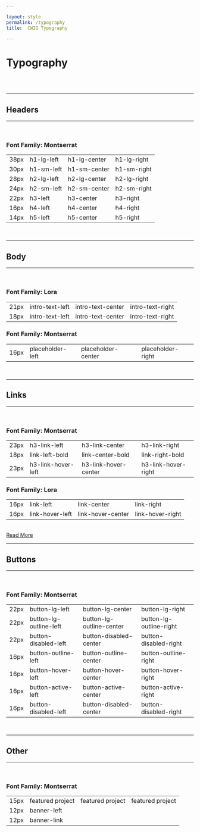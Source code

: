 ```yaml
---

layout: style
permalink: /typography
title:  CWIG Typography

---
```


<head>
    <link rel="stylesheet" href="/assets/css/typography.css">
    <link href='https://fonts.googleapis.com/css?family=Montserrat' rel='stylesheet'>
    <link href='https://fonts.googleapis.com/css?family=Lora' rel='stylesheet'>
</head>
<h1 class="h1sm">Typography</h1>
<div><br><br></div>

<hr>
<h2 class="h2lg">Headers</h2>
<hr>
<br>
<h3 class="h3">Font Family: Montserrat</h3>
<table class="row headers font__montserrat">
  <tr class="h1lg">
    <td class="size">
    38px
    </td>
    <td class="left">
    h1-lg-left
    </td>
    <td class="center">
    h1-lg-center
    </td>
    <td class="right">
    h1-lg-right
    </td>
  </tr>
  <tr class="h1sm">
    <td class="size">
    30px
    </td>
    <td class="left">
    h1-sm-left
    </td>
    <td class="center">
    h1-sm-center
    </td>
    <td class="right">
    h1-sm-right
    </td>
  </tr>
  <tr class="h2lg">
    <td class="size">
    28px
    </td>
    <td class="left">
    h2-lg-left
    </td>
    <td class="center">
    h2-lg-center
    </td>
    <td class="right">
    h2-lg-right
    </td>
  </tr>
  <tr class="h2sm">
    <td class="size">
    24px
    </td>
    <td class="left">
    h2-sm-left
    </td>
    <td class="center">
    h2-sm-center
    </td>
    <td class="right">
    h2-sm-right
    </td>
  </tr>
  <tr class="h3">
    <td class="size">
    22px
    </td>
    <td class="left">
    h3-left
    </td>
    <td class="center">
    h3-center
    </td>
    <td class="right">
    h3-right
    </td>
  </tr>
  <tr class="h4">
    <td class="size">
    16px
    </td>
    <td class="left">
    h4-left
    </td>
    <td class="center">
    h4-center
    </td>
    <td class="right">
    h4-right
    </td>
  </tr>
  <tr class="h5">
    <td class="size">
    14px
    </td>
    <td class="left">
    h5-left
    </td>
    <td class="center">
    h5-center
    </td>
    <td class="right">
    h5-right
    </td>
  </tr>
</table>
<br>
<hr>
<h2 class="h2lg">Body</h2>
<hr>
<br>
<h3 class="h3">Font Family: Lora</h3>

<table class="row body__text font__lora">
  <tr class="intro__text">
    <td class="size">
      21px
    </td>
    <td class="left">
      intro-text-left
    </td>
    <td class="center">
      intro-text-center
    </td>
    <td class="right">
      intro-text-right
    </td>
  </tr>
  <tr class="body__class">
    <td class="size">
      18px
    </td>
    <td class="left">
      intro-text-left
    </td>
    <td class="center">
      intro-text-center
    </td>
    <td class="right">
      intro-text-right
    </td>
  </tr>
</table>

<h3 class="h3">Font Family: Montserrat</h3>

<table class="row body__text font__montserrat">
  <tr class="pholder">
    <td class="size">
      16px
    </td>
    <td class="left">
      placeholder-left
    </td>
    <td class="center">
      placeholder-center
    </td>
    <td class="right">
      placeholder-right
    </td>
  </tr>
</table>
<br>
<hr>
<h2 class="h2lg">Links</h2>
<hr>
<br>
<h3 class="h3">Font Family: Montserrat</h3>
 
<table class="row font__montserrat">
  <tr class="h3__link">
    <td class="size">
      23px
    </td>
    <td class="left">
      h3-link-left
    </td>
    <td class="center">
      h3-link-center
    </td>
    <td class="right">
      h3-link-right
    </td>
  </tr>
  <tr class="link__bold">
    <td class="size">
      18px
    </td>
    <td class="left">
      link-left-bold
    </td>
    <td class="center">
      link-center-bold
    </td>
    <td class="right">
      link-right-bold
    </td>
  </tr>
  <tr class="h3__hover">
    <td class="size">
      23px
    </td>
    <td class="left">
      h3-link-hover-left
    </td>
    <td class="center">
      h3-link-hover-center
    </td>
    <td class="right">
      h3-link-hover-right
    </td>
  </tr>
</table>

 <h3 class="h3">Font Family: Lora</h3>

<table class="row font__lora">
  <tr class="link__reg">
    <td class="size">
      16px
    </td>
    <td class="left">
      link-left
    </td>
    <td class="center">
      link-center
    </td>
    <td class="right">
      link-right
    </td>
  </tr>
  <tr class="link__hover">
    <td class="size">
      16px
    </td>
    <td class="left">
      link-hover-left
    </td>
    <td class="center">
      link-hover-center
    </td>
    <td class="right">
      link-hover-right
    </td>
  </tr>
</table>
<br>
<a href="/link"> Read More</a>
<br>
<hr>
<h2 class="h2lg">Buttons</h2>
<hr>
<br>
<h3 class="h3">Font Family: Montserrat</h3>

<table class="row buttons font__montserrat">
  <tr class="btlg">
    <td class="size">
      22px
    </td>
    <td class="left">
      button-lg-left
    </td>
    <td class="center">
      button-lg-center
    </td>
    <td class="right">
      button-lg-right
    </td>
  </tr>
  <tr class="btlg__outline">
    <td class="size">
      22px
    </td>
    <td class="left">
      button-lg-outline-left
    </td>
    <td class="center">
      button-lg-outline-center
    </td>
    <td class="right">
      button-lg-outline-right
    </td>
  </tr>
  <tr class="bt__disabled">
    <td class="size">
      22px
    </td>
    <td class="left">
      button-disabled-left
    </td>
    <td class="center">
      button-disabled-center
    </td>
    <td class="right">
      button-disabled-right
    </td>
  </tr>
  <tr class="bt__outline">
    <td class="size">
      16px
    </td>
    <td class="left">
      button-outline-left
    </td>
    <td class="center">
      button-outline-center
    </td>
    <td class="right">
      button-outline-right
    </td>
  </tr>
  <tr class="bt__hover">
    <td class="size">
      16px
    </td>
    <td class="left">
      button-hover-left
    </td>
    <td class="center">
      button-hover-center
    </td>
    <td class="right">
      button-hover-right
    </td>
  </tr>
  <tr class="bt__active">
    <td class="size">
      16px
    </td>
    <td class="left">
      button-active-left
    </td>
    <td class="center">
      button-active-center
    </td>
    <td class="right">
      button-active-right
    </td>
  </tr>
  <tr class="bt__disabled__sm">
    <td class="size">
      16px
    </td>
    <td class="left">
      button-disabled-left
    </td>
    <td class="center">
      button-disabled-center
    </td>
    <td class="right">
      button-disabled-right
    </td>
  </tr>
</table>
<br>
<hr>
<h2 class="h2lg">Other</h2>
<hr>
<br>
<h3 class="h3">Font Family: Montserrat</h3>

<table class="row font__montserrat">
  <tr class="featured">
    <td class="size">
      15px
    </td>
    <td class="left">
      featured project
    </td>
    <td class="center">
      featured project
    </td>
    <td class="right">
      featured project
    </td>
  </tr>
  <tr class="banner__left">
    <td class="size">
      12px
    </td>
    <td class="left">
      banner-left
    </td>
  </tr>
  <tr class="banner__link">
    <td class="size">
      12px
    </td>
    <td class="left">
      banner-link
    </td>
  </tr>
</table>